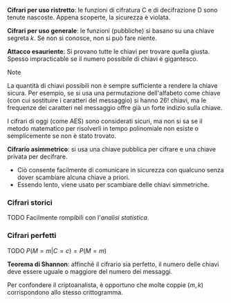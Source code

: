 **Cifrari per uso ristretto**: le funzioni di cifratura C e di decifrazione D sono tenute nascoste. Appena scoperte, la sicurezza è violata.

**Cifrari per uso generale**: le funzioni (pubbliche) si basano su una chiave segreta $k$. Se non si conosce, non si può fare niente.

**Attacco esauriente**: Si provano tutte le chiavi per trovare quella giusta. Spesso impracticable se il numero possibile di chiavi è gigantesco.

>[!note]
>La quantità di chiavi possibili non è sempre sufficiente a rendere la chiave sicura.
>Per esempio, se si usa una permutazione dell'alfabeto come chiave (con cui sostituire i caratteri del messaggio) si hanno $26!$ chiavi, ma le frequenze dei caratteri nel messaggio offre già un forte indizio sulla chiave.
>
>I cifrari di oggi (come AES) sono considerati sicuri, ma non si sa se il metodo matematico per risolverli in tempo polinomiale non esiste o semplicemente se non è stato trovato.

**Cifrario asimmetrico**: si usa una chiave pubblica per cifrare e una chiave privata per decifrare.
- Ciò consente facilmente di comunicare in sicurezza con qualcuno senza dover scambiare alcuna chiave a priori.
- Essendo lento, viene usato per scambiare delle chiavi simmetriche.

### Cifrari storici

TODO
Facilmente rompibili con l'*analisi statistica*.

### Cifrari perfetti

TODO
$P(M=m|C=c)=P(M=m)$

**Teorema di Shannon**: affinché il cifrario sia perfetto, il numero delle chiavi deve essere uguale o maggiore del numero dei messaggi.

Per confondere il criptoanalista, è opportuno che molte coppie $(m,k)$ corrispondono allo stesso crittogramma.

